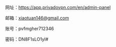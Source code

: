 网址：https://app.privadovpn.com/en/admin-panel

邮箱：xiaotuan146@gmail.com

账号：pvfmgher712346

密码：DN8F1sLO1yI#

